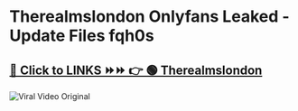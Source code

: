 
 # Therealmslondon Onlyfans Leaked - Update Files fqh0s

## <h2><a href="https://clipsfans.com/Therealmslondon&ref=git">🔗 Click to LINKS ⏩⏩ 👉 🟢 Therealmslondon </a></h2>

<a href="https://clipsfans.com/Therealmslondon&ref=git" rel="nofollow" data-target="animated-image.originalLink"><img src="https://i.ibb.co.com/xMMVF88/686577567.gif" alt="Viral Video Original" style="max-width: 100%; display: inline-block;" data-target="animated-image.originalImage"></a>

